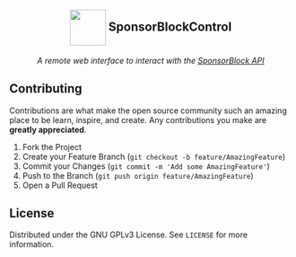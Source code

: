 <br><h2 align=center>
<img src="https://mruy.github.io/sponsorBlockControl/favicon.png" width=64 height=64 valign=middle>
SponsorBlockControl</h2>

<p align=center><i>A remote web interface to interact with the <a href="https://github.com/ajayyy/SponsorBlock/wiki/API-Docs">SponsorBlock API</a></i></p>

<!-- CONTRIBUTING -->
## Contributing

Contributions are what make the open source community such an amazing place to be learn, inspire, and create. Any contributions you make are **greatly appreciated**.

1. Fork the Project
2. Create your Feature Branch (`git checkout -b feature/AmazingFeature`)
3. Commit your Changes (`git commit -m 'Add some AmazingFeature'`)
4. Push to the Branch (`git push origin feature/AmazingFeature`)
5. Open a Pull Request



<!-- LICENSE -->
## License

Distributed under the GNU GPLv3 License. See `LICENSE` for more information.
